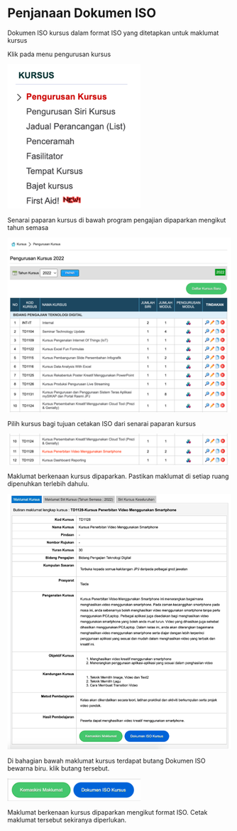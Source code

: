 # Penjanaan Dokumen ISO

Dokumen ISO kursus dalam format ISO yang ditetapkan untuk maklumat kursus

Klik pada menu pengurusan kursus

<img alt='kursus' src='../img/iso/menu_kursus.png' width='300px'>

Senarai paparan kursus di bawah program pengajian dipaparkan mengikut tahun semasa

![alt pengurusan kursus](img/iso/pengurusan_kursus.png)

Pilih kursus bagi tujuan cetakan ISO dari senarai paparan kursus

![alt kursus](img/iso/kursus.png)

Maklumat berkenaan kursus dipaparkan. Pastikan maklumat di setiap ruang dipenuhkan terlebih dahulu.

![alt maklumat kursus](img/iso/maklumat_kursus.png)

Di bahagian bawah maklumat kursus terdapat butang Dokumen ISO bewarna biru. klik butang tersebut.

<img alt='menu button' src='../img/iso/button_iso.png' width='300px'>

Maklumat berkenaan kursus dipaparkan mengikut format ISO. Cetak maklumat tersebut sekiranya diperlukan.


